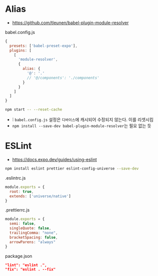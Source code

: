 # Alias
* https://github.com/tleunen/babel-plugin-module-resolver

babel.config.js
```js
{
  presets: ['babel-preset-expo'],
  plugins: [
    [
      'module-resolver',
      {
        alias: {
          '@': '.'
          // '@/components': './components'
        }
      }
    ]
  ]
}
```
```sh
npm start -- --reset-cache
```
* ❕ `babel.config.js` 설정은 `디바이스`에 캐시되어 수정되지 않는다. 이를 리셋시킴
* `npm install --save-dev babel-plugin-module-resolver`는 필요 없는 듯

# ESLint
* https://docs.expo.dev/guides/using-eslint
```sh
npm install eslint prettier eslint-config-universe --save-dev
```

.eslintrc.js
```js
module.exports = {
  root: true,
  extends: ['universe/native']
}
```

.prettierrc.js
```js
module.exports = {
  semi: false,
  singleQuote: false,
  trailingComma: "none",
  bracketSpacing: false,
  arrowParens: "always"
}
```

package.json
```json
"lint": "eslint .",
"fix": "eslint . --fix"
```
